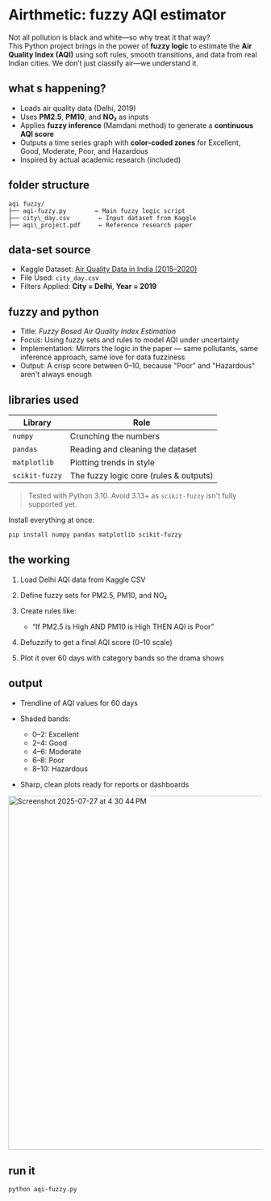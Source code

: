 # Airthmetic: fuzzy AQI estimator

Not all pollution is black and white—so why treat it that way?  
This Python project brings in the power of **fuzzy logic** to estimate the **Air Quality Index (AQI)** using soft rules, smooth transitions, and data from real Indian cities. We don’t just classify air—we understand it.

## what s happening?

- Loads air quality data (Delhi, 2019)
- Uses **PM2.5**, **PM10**, and **NO₂** as inputs
- Applies **fuzzy inference** (Mamdani method) to generate a **continuous AQI score**
- Outputs a time series graph with **color-coded zones** for Excellent, Good, Moderate, Poor, and Hazardous
- Inspired by actual academic research (included)

## folder structure

```
aqi fuzzy/
├── aqi-fuzzy.py        ← Main fuzzy logic script
├── city\_day.csv        ← Input dataset from Kaggle
├── aqi\_project.pdf     ← Reference research paper

````

## data-set source

- Kaggle Dataset: [Air Quality Data in India (2015–2020)](https://www.kaggle.com/datasets/rohanrao/air-quality-data-in-india)
- File Used: `city_day.csv`
- Filters Applied: **City = Delhi**, **Year = 2019**

## fuzzy and python

- Title: *Fuzzy Based Air Quality Index Estimation*
- Focus: Using fuzzy sets and rules to model AQI under uncertainty
- Implementation: Mirrors the logic in the paper — same pollutants, same inference approach, same love for data fuzziness
- Output: A crisp score between 0–10, because "Poor" and "Hazardous" aren't always enough

## libraries used

| Library         | Role                                   |
|-----------------|----------------------------------------|
| `numpy`         | Crunching the numbers                  |
| `pandas`        | Reading and cleaning the dataset       |
| `matplotlib`    | Plotting trends in style               |
| `scikit-fuzzy`  | The fuzzy logic core (rules & outputs) |

> Tested with Python 3.10. Avoid 3.13+ as `scikit-fuzzy` isn't fully supported yet.

Install everything at once:

```bash
pip install numpy pandas matplotlib scikit-fuzzy
````

## the working

1. Load Delhi AQI data from Kaggle CSV
2. Define fuzzy sets for PM2.5, PM10, and NO₂
3. Create rules like:

   * “If PM2.5 is High AND PM10 is High THEN AQI is Poor”
4. Defuzzify to get a final AQI score (0–10 scale)
5. Plot it over 60 days with category bands so the drama shows

## output

* Trendline of AQI values for 60 days
* Shaded bands:

  * 0–2: Excellent
  * 2–4: Good
  * 4–6: Moderate
  * 6–8: Poor
  * 8–10: Hazardous
* Sharp, clean plots ready for reports or dashboards
  
<img width="1400" height="700" alt="Screenshot 2025-07-27 at 4 30 44 PM" src="https://github.com/user-attachments/assets/bd1a4bd0-ef04-41f0-8a41-73e5f20b1169" />


## run it

```bash
python aqi-fuzzy.py
```
